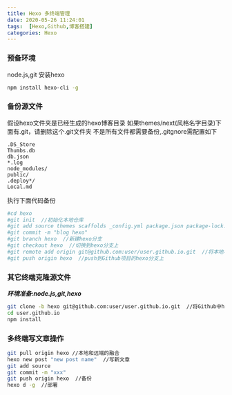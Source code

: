 ```yaml
---
title: Hexo 多终端管理
date: 2020-05-26 11:24:01
tags:  [Hexo,Github,博客搭建]
categories: Hexo
---
```

### 预备环境
node.js,git
安装hexo
```bash
npm install hexo-cli -g
```
### 备份源文件
假设hexo文件夹是已经生成的hexo博客目录
如果themes/next(风格名字目录)下面有.git，请删除这个.git文件夹
不是所有文件都需要备份,.gitgnore需配置如下
```
.DS_Store
Thumbs.db
db.json
*.log
node_modules/
public/
.deploy*/
Local.md 
```
执行下面代码备份
```bash
#cd hexo
#git init  //初始化本地仓库
#git add source themes scaffolds _config.yml package.json package-lock.json  //将必要的文件依次添加
#git commit -m "blog hexo"
#git branch hexo  //新建hexo分支
#git checkout hexo  //切换到hexo分支上
#git remote add origin git@github.com:user/user.github.io.git  //将本地与Github项目对接
#git push origin hexo  //push到Github项目的hexo分支上
```
### 其它终端克隆源文件
***环境准备:node.js,git,hexo***
```bash
git clone -b hexo git@github.com:user/user.github.io.git  //将Github中hexo分支clone到本地
cd user.github.io
npm install
```

### 多终端写文章操作
```bash
git pull origin hexo //本地和远端的融合
hexo new post "new post name"  //写新文章
git add source
git commit -m "xxx"
git push origin hexo  //备份
hexo d -g  //部署
```